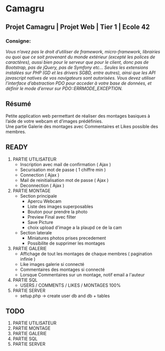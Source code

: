 # Camagru
## Projet Camagru | Projet Web | Tier 1 | Ecole 42
### Consigne:<br>
*Vous n’avez pas le droit d’utiliser de framework, micro-framework, librairies ou quoi
que ce soit provenant du monde extérieur (excepté les polices de caractères), aussi bien
pour le serveur que pour le client, donc pas de Bootstrap, pas de jQuery, pas de Symfony
etc... Seules les extensions instalées sur PHP (GD et les drivers SGBD, entre autres), ainsi
que les API javascript natives de vos navigateurs sont autorisées.
Vous devez utiliser l’interface d’abstraction PDO pour acceder à votre base de données,
et définir le mode d’erreur sur PDO::ERRMODE_EXCEPTION.*

## Résumé
Petite application web permettant de réaliser des montages basiques à l’aide de votre webcam et d’images prédéfinies.
<br>
Une partie Galerie des montages avec Commentaires et Likes possible des membres.

## READY
1. PARTIE UTILISATEUR
	* Inscription avec mail de confirmation ( Ajax )
	* Securisation mot de passe ( 1 chiffre min )
	* Connection ( Ajax )
	* Mail de reinitialisation mot de passe ( Ajax )
	* Deconnection ( Ajax )
2. PARTIE MONTAGE
	* Section principale
		* Apercu Webcam
		* Liste des images superposables
		* Bouton pour prendre la photo
		* Preview Final avec filter
		* Save Picture
		* choix upload d'image a la plaupd	ce de la cam
	* Section laterale
		* Miniatures photos prises precedement
		* Possibilite de supprimer les montages
3. PARTIE GALERIE
	* Affichage de tout les montages de chaque membres ( pagination infinie )
	* Like images galerie si connecté
	* Commentaires des montages si connecté
	* Lorsque Commentaires sur un montage, notif email a l'auteur
4. PARTIE SQL
	* USERS / COMMENTS / LIKES / MONTAGES 100%
5. PARTIE SERVER
	* setup.php -> create user db and db + tables

## TODO
1. PARTIE UTILISATEUR
2. PARTIE MONTAGE
3. PARTIE GALERIE
4. PARTIE SQL
5. PARTIE SERVER
